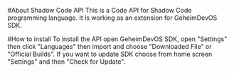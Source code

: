 #About Shadow Code API
  This is a Code API for Shadow Code programming language.
  It is working as an extension for GeheimDevOS SDK.

#How to install
  To install the API open GeheimDevOS SDK, open "Settings" then click "Languages" then import and choose "Downloaded File" or "Official Builds".
  If you want to update SDK choose from home screen "Settings" and then "Check for Update".
